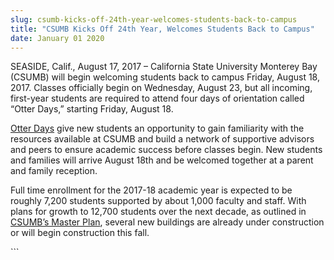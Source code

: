 ```yaml
---
slug: csumb-kicks-off-24th-year-welcomes-students-back-to-campus
title: "CSUMB Kicks Off 24th Year, Welcomes Students Back to Campus"
date: January 01 2020
---
```


  
<p>
  SEASIDE, Calif., August 17, 2017 – California State University Monterey Bay
  (CSUMB) will begin welcoming students back to campus Friday, August 18, 2017.
  Classes officially begin on Wednesday, August 23, but all incoming, first-year
  students are required to attend four days of orientation called “Otter Days,”
  starting Friday, August 18.
</p>
<p>
  <a
    href="https://csumb.edu/traditions/otter-days-2017"
    target="_blank"
    data-saferedirecturl="https://www.google.com/url?hl=en&amp;q=https://csumb.edu/traditions/otter-days-2017&amp;source=gmail&amp;ust=1503142989560000&amp;usg=AFQjCNG8FJxwDSWHRaV22AZzeaIz3Ywl9w"
    >Otter Days</a
  >
  give new students an opportunity to gain familiarity with the resources
  available at CSUMB and build a network of supportive advisors and peers to
  ensure academic success before classes begin. New students and families will
  arrive August 18th and be welcomed together at a parent and family reception.
</p>
<p>
  Full time enrollment for the 2017-18 academic year is expected to be roughly
  7,200 students supported by about 1,000 faculty and staff. With plans for
  growth to 12,700 students over the next decade, as outlined in
  <a
    href="https://csumb.edu/campusplanning/comprehensive-master-plan-june-2017"
    target="_blank"
    data-saferedirecturl="https://www.google.com/url?hl=en&amp;q=https://csumb.edu/campusplanning/comprehensive-master-plan-june-2017&amp;source=gmail&amp;ust=1503142989560000&amp;usg=AFQjCNEs4zHlHgDwWoNP-07HN5Xt4UzDbA"
    >CSUMB’s Master Plan</a
  >, several new buildings are already under construction or will begin
  construction this fall.
</p>
```
